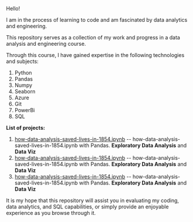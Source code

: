 Hello!

I am in the process of learning to code and am fascinated by data analytics and engineering.

This repository serves as a collection of my work and progress in a data analysis and engineering course.

Through this course, I have gained expertise in the following technologies and subjects:

1. Python
2. Pandas
3. Numpy
4. Seaborn
5. Azure
6. Git
7. PowerBi
8. SQL


**List of projects:**
1. [how-data-analysis-saved-lives-in-1854.ipynb](https://github.com/HarbouliCA/data_analysis/blob/main/02_How_data_analysis_saved_lives_in_1854/how-data-analysis-saved-lives-in-1854.ipynb) -- how-data-analysis-saved-lives-in-1854.ipynb with Pandas. **Exploratory Data Analysis** and **Data Viz**
1. [how-data-analysis-saved-lives-in-1854.ipynb](https://github.com/HarbouliCA/data_analysis/blob/main/02_How_data_analysis_saved_lives_in_1854/how-data-analysis-saved-lives-in-1854.ipynb) -- how-data-analysis-saved-lives-in-1854.ipynb with Pandas. **Exploratory Data Analysis** and **Data Viz** 
1. [how-data-analysis-saved-lives-in-1854.ipynb](https://github.com/HarbouliCA/data_analysis/blob/main/02_How_data_analysis_saved_lives_in_1854/how-data-analysis-saved-lives-in-1854.ipynb) -- how-data-analysis-saved-lives-in-1854.ipynb with Pandas. **Exploratory Data Analysis** and **Data Viz**       



It is my hope that this repository will assist you in evaluating my coding, data analytics, and SQL capabilities, or simply provide an enjoyable experience as you browse through it.
